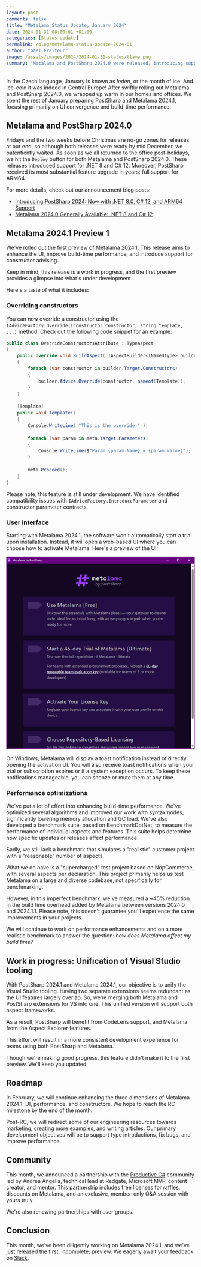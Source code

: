 ```yaml
---
layout: post
comments: false
title: "Metalama Status Update, January 2024"
date: 2024-01-31 08:00:01 +01:00
categories: [Status Update]
permalink: /blog/metalama-status-update-2024-01
author: "Gael Fraiteur"
image: /assets/images/2024/2024-01-31-status/llama.png
summary: "Metalama and PostSharp 2024.0 were released, introducing support for .NET 8, C# 12, and ARM64. Work is ongoing for Metalama 2024.1, which aims to enhance UI, build-time performance, and constructor advising. The company also announced a partnership with the Productive C# community."
---
```


In the Czech language, January is known as _leden_, or the month of ice. And ice-cold it was indeed in Central Europe! After swiftly rolling out Metalama and PostSharp 2024.0, we wrapped up warm in our homes and offices. We spent the rest of January preparing PostSharp and Metalama 2024.1, focusing primarily on UI convergence and build-time performance.

## Metalama and PostSharp 2024.0

Fridays and the two weeks before Christmas are no-go zones for releases at our end, so although both releases were ready by mid December, we patentiently waited. As soon as we all returned to the office post-holidays, we hit the `Deploy` button for both Metalama and PostSharp 2024.0. These releases introduced support for .NET 8 and C# 12. Moreover, PostSharp received its most substantial feature upgrade in years: full support for ARM64.

For more details, check out our announcement blog posts:

* [Introducing PostSharp 2024: Now with .NET 8.0, C# 12, and ARM64 Support](https://metalama.net/blog/postsharp-2024-0-ga)
* [Metalama 2024.0 Generally Available: .NET 8 and C# 12](https://metalama.net/blog/metalama-2024-0-ga)

## Metalama 2024.1 Preview 1

We've rolled out the [first preview](https://github.com/orgs/metalama/discussions/256) of Metalama 2024.1. This release aims to enhance the UI, improve build-time performance, and introduce support for constructor advising.

Keep in mind, this release is a work in progress, and the first preview provides a glimpse into what's under development.

Here's a taste of what it includes:

### Overriding constructors

You can now override a constructor using the `IAdviceFactory.Override(IConstructor constructor, string template, ...)` method. Check out the following code snippet for an example:

```cs
public class OverrideConstructorsAttribute : TypeAspect
{
    public override void BuildAspect( IAspectBuilder<INamedType> builder )
    {
        foreach (var constructor in builder.Target.Constructors)
        {
            builder.Advice.Override(constructor, nameof(Template));
        }
    }

    [Template]
    public void Template()
    {
        Console.WriteLine( "This is the override." );

        foreach (var param in meta.Target.Parameters)
        {
            Console.WriteLine($"Param {param.Name} = {param.Value}");
        }

        meta.Proceed();
    }
}
```

Please note, this feature is still under development. We have identified compatibility issues with `IAdviceFactory.IntroduceParameter` and constructor parameter contracts.

### User Interface

Starting with Metalama 2024.1, the software won't automatically start a trial upon installation. Instead, it will open a web-based UI where you can choose how to activate Metalama. Here's a preview of the UI:

<img src="/assets/images/2024/2024-01-31-status/licensing-ui.png"  style="zoom:0.55" />

On Windows, Metalama will display a toast notification instead of directly opening the activation UI. You will also receive toast notifications when your trial or subscription expires or if a system exception occurs. To keep these notifications manageable, you can snooze or mute them at any time.

### Performance optimizations

We've put a lot of effort into enhancing build-time performance. We've optimized several algorithms and improved our work with syntax nodes, significantly lowering memory allocation and GC load. We've also developed a benchmark suite, based on BenchmarkDotNet, to measure the performance of individual aspects and features. This suite helps determine how specific updates or releases affect performance.

Sadly, we still lack a benchmark that simulates a "realistic" customer project with a "reasonable" number of aspects.

What we do have is a "supercharged" test project based on NopCommerce, with several aspects per declaration. This project primarily helps us test Metalama on a large and diverse codebase, not specifically for benchmarking.

However, in this imperfect benchmark, we've measured a ~45% reduction in the build time overhead added by Metalama between versions 2024.0 and 2024.1.1. Please note, this doesn't guarantee you'll experience the same improvements in your projects.

We will continue to work on performance enhancements and on a more realistic benchmark to answer the question: _how does Metalama affect my build time_?

## Work in progress: Unification of Visual Studio tooling

With PostSharp 2024.1 and Metalama 2024.1, our objective is to unify the Visual Studio tooling. Having two separate extensions seems redundant as the UI features largely overlap. So, we're merging both Metalama and PostSharp extensions for VS into one. This unified version will support both aspect frameworks.

As a result, PostSharp will benefit from CodeLens support, and Metalama from the Aspect Explorer features.

This effort will result in a more consistent development experience for teams using both PostSharp and Metalama.

Though we're making good progress, this feature didn't make it to the first preview. We'll keep you updated.

## Roadmap

In February, we will continue enhancing the three dimensions of Metalama 2024.1: UI, performance, and constructors. We hope to reach the RC milestone by the end of the month.

Post-RC, we will redirect some of our engineering resources towards marketing, creating more examples, and writing articles. Our primary development objectives will be to support type introductions, fix bugs, and improve performance.

## Community

This month, we announced a partnership with the [Productive C#](https://www.productivecsharp.com/membership/) community led by Andrea Angella, technical lead at Redgate, Microsoft MVP, content creator, and mentor. This partnership includes free licenses for raffles, discounts on Metalama, and an exclusive, member-only Q&A session with yours truly.

We're also renewing partnerships with user groups.

## Conclusion

This month, we've been diligently working on Metalama 2024.1, and we've just released the first, incomplete, preview. We eagerly await your feedback on [Slack](https://www.postsharp.net/slack).


